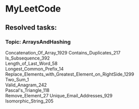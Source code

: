 # MyLeetCode
##  Resolved tasks:    
###  Topic: ArraysAndHashing    
  Concatenation_Of_Array_1929
  Contains_Duplicates_217    
  Is_Subsequence_392   
  Length_of_Last_Word_58   
  Longest_Common_Prefix_14   
  Replace_Elements_with_Greatest_Element_on_RightSide_1299    
  Two_Sum_1   
  Valid_Anagram_242    
  Pascal's_Triangle_118  
  Remove_Element_27
  Unique_Email_Addresses_929     
Isomorphic_String_205   
